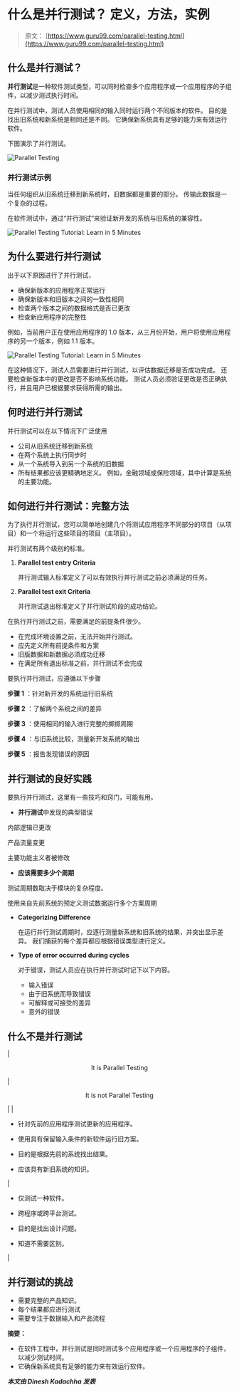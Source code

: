# 什么是并行测试？ 定义，方法，实例

> 原文： [https://www.guru99.com/parallel-testing.html](https://www.guru99.com/parallel-testing.html)

## 什么是并行测试？

**并行测试**是一种软件测试类型，可以同时检查多个应用程序或一个应用程序的子组件，以减少测试执行时间。

在并行测试中，测试人员使用相同的输入同时运行两个不同版本的软件。 目的是找出旧系统和新系统是相同还是不同。 它确保新系统具有足够的能力来有效运行软件。

下图演示了并行测试。

![Parallel Testing](img/ffe032af4dfd0571bd6fb3fc468c9e1f.png)

### 并行测试示例

当任何组织从旧系统迁移到新系统时，旧数据都是重要的部分。 传输此数据是一个复杂的过程。

在软件测试中，通过“并行测试”来验证新开发的系统与旧系统的兼容性。

![Parallel Testing Tutorial: Learn in 5 Minutes](img/dfcc575a8b7a73edddda4c3b9695a0cf.png)

## 为什么要进行并行测试

出于以下原因进行了并行测试，

*   确保新版本的应用程序正常运行
*   确保新版本和旧版本之间的一致性相同
*   检查两个版本之间的数据格式是否已更改
*   检查新应用程序的完整性

例如，当前用户正在使用应用程序的 1.0 版本，从三月份开始，用户将使用应用程序的另一个版本，例如 1.1 版本。

![Parallel Testing Tutorial: Learn in 5 Minutes](img/417dfc53da31b2f9db54a6e202fbd801.png)

在这种情况下，测试人员需要进行并行测试，以评估数据迁移是否成功完成。 还要检查新版本中的更改是否不影响系统功能。 测试人员必须验证更改是否正确执行，并且用户已根据要求获得所需的输出。

## 何时进行并行测试

并行测试可以在以下情况下广泛使用

*   公司从旧系统迁移到新系统
*   在两个系统上执行同步时
*   从一个系统导入到另一个系统的旧数据
*   所有结果都应该更精确地定义。 例如，金融领域或保险领域，其中计算是系统的主要功能。

## 如何进行并行测试：完整方法

为了执行并行测试，您可以简单地创建几个将测试应用程序不同部分的项目（从项目）和一个将运行这些项目的项目（主项目）。

并行测试有两个级别的标准。

1.  **Parallel test entry Criteria**

    并行测试输入标准定义了可以有效执行并行测试之前必须满足的任务。

2.  **Parallel test exit Criteria**

    并行测试退出标准定义了并行测试阶段的成功结论。

在执行并行测试之前，需要满足的前提条件很少。

*   在完成环境设置之前，无法开始并行测试。
*   应先定义所有前提条件和方案
*   旧版数据和新数据必须成功迁移
*   在满足所有退出标准之前，并行测试不会完成

要执行并行测试，应遵循以下步骤

**步骤 1** ：针对新开发的系统运行旧系统

**步骤 2** ：了解两个系统之间的差异

**步骤 3** ：使用相同的输入进行完整的掷掷周期

**步骤 4** ：与旧系统比较，测量新开发系统的输出

**步骤 5** ：报告发现错误的原因

## 并行测试的良好实践

要执行并行测试，这里有一些技巧和窍门，可能有用。

*   **并行测试**中发现的典型错误

内部逻辑已更改

产品流量变更

主要功能主义者被修改

*   **应该需要多少个周期**

测试周期数取决于模块的复杂程度。

使用来自先前系统的预定义测试数据运行多个方案周期

*   **Categorizing Difference**

    在运行并行测试周期时，应逐行测量新系统和旧系统的结果，并突出显示差异。 我们捕获的每个差异都应根据错误类型进行定义。

*   **Type of error occurred during cycles**

    对于错误，测试人员应在执行并行测试时记下以下内容。

    *   输入错误
    *   由于旧系统而导致错误
    *   可解释或可接受的差异
    *   意外的错误

## 什么不是并行测试

| 

<center>It is Parallel Testing</center>

 | 

<center>It is not Parallel Testing</center>

 |
| 

*   针对先前的应用程序测试更新的应用程序。

*   使用具有保留输入条件的新软件运行旧方案。

*   目的是根据先前的系统找出结果。
*   应该具有新旧系统的知识。

 | 

*   仅测试一种软件。

*   跨程序或跨平台测试。

*   目的是找出设计问题。

*   知道不需要区别。

 |

## 并行测试的挑战

*   需要完整的产品知识。
*   每个结果都应进行测试
*   需要专注于数据输入和产品流程

**摘要：**

*   在软件工程中，并行测试是同时测试多个应用程序或一个应用程序的子组件，以减少测试时间。
*   它确保新系统具有足够的能力来有效运行软件。

***本文由 Dinesh Kadachha 发表***